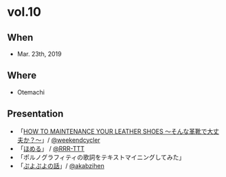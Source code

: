 # vol.10

## When
- Mar. 23th, 2019

## Where
- Otemachi

## Presentation
- 「[HOW TO MAINTENANCE YOUR LEATHER SHOES 〜そんな革靴で大丈夫か？〜](https://speakerdeck.com/weekendcycler/how-to-maintenance-your-leather-shoes)」/ [@weekendcycler](https://twitter.com/weekendcycler)
-  「[ほめる](https://docs.google.com/presentation/d/1CgitobdVf41_k6eM_rwQFmdSTyetZ1Xpzzr53mDiW4Q/edit?usp=sharing)」 / [@RRR-TTT](https://github.com/RRR-TTT)
- 「ポルノグラフィティの歌詞をテキストマイニングしてみた」
- 「[ぷよぷよの話](https://www.dropbox.com/s/5dlsgz3q5z5guqg/%E3%81%B7%E3%82%88%E3%81%B7%E3%82%88.pptx?dl=0)」/ [@akabzihen](https://twitter.com/akabzihen)
